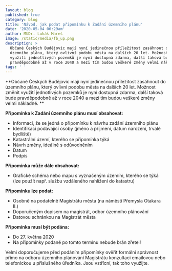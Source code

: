```yaml
---
layout: blog
published: true
category: blog
title: 'Návod, jak podat připomínku k Zadání územního plánu'
date: '2020-05-04 06:29am'
author: MUDr. Lukáš Mareš
image: /static/media/fb_up.png
description: >
  Občané Českých Budějovic mají nyní jedinečnou příležitost zasáhnout do
  územního plánu, který ovlivní podobu města na dalších 20 let. Možnost změnit
  využití jednotlivých pozemků je nyní dostupná zdarma, další taková bude
  pravděpodobně až v roce 2040 a mezi tím budou veškeré změny velmi nákladné. 
tags: ' '
---
```

**Občané Českých Budějovic mají nyní jedinečnou příležitost zasáhnout do územního plánu, který ovlivní podobu města na dalších 20 let. Možnost změnit využití jednotlivých pozemků je nyní dostupná zdarma, další taková bude pravděpodobně až v roce 2040 a mezi tím budou veškeré změny velmi nákladné. **

**Připomínka k Zadání územního plánu musí obsahovat:**

* Informaci, že se jedná o připomínku k návrhu zadání územního plánu
* Identifikaci podávající osoby (jméno a příjmení, datum narození, trvalé bydliště)
* Katastrální území, kterého se připomínka týká
* Návrh změny, ideálně s odůvodněním
* Datum
* Podpis

**Připomínka může dále obsahovat:**

* Grafické schéma nebo mapu s vyznačeným územím, kterého se týká (lze použít např. službu vzdáleného nahlížení do katastru)

**Připomínku lze podat:**

* Osobně na podatelně Magistrátu města (na náměstí Přemysla Otakara II.)
* Doporučeným dopisem na magistrát, odbor územního plánování
* Datovou schránkou na Magistrát města

**Připomínka musí být podána:**

* Do 27. května 2020
* Na připomínky podané po tomto termínu nebude brán zřetel!

Velmi doporučujeme před podáním připomínky ověřit formální správnost přímo na odboru územního plánování Magistrátu konzultaci emailovou nebo telefonickou u příslušného úředníka. Jsou vstřícní, tak toho využijte.
